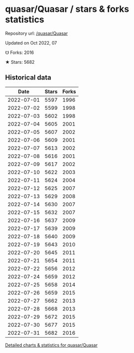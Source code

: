 # quasar/Quasar / stars & forks statistics

Repository url: [/quasar/Quasar](https://github.com/quasar/Quasar)

Updated on Oct 2022, 07

☋ Forks: 2016

★ Stars: 5682

## Historical data
| Date | Stars | Forks |
|------|-------|-------|
| 2022-07-01 | 5597 | 1996 | 
| 2022-07-02 | 5599 | 1998 | 
| 2022-07-03 | 5602 | 1998 | 
| 2022-07-04 | 5605 | 2001 | 
| 2022-07-05 | 5607 | 2002 | 
| 2022-07-06 | 5609 | 2001 | 
| 2022-07-07 | 5613 | 2002 | 
| 2022-07-08 | 5616 | 2001 | 
| 2022-07-09 | 5617 | 2002 | 
| 2022-07-10 | 5622 | 2003 | 
| 2022-07-11 | 5624 | 2004 | 
| 2022-07-12 | 5625 | 2007 | 
| 2022-07-13 | 5629 | 2008 | 
| 2022-07-14 | 5630 | 2007 | 
| 2022-07-15 | 5632 | 2007 | 
| 2022-07-16 | 5637 | 2009 | 
| 2022-07-17 | 5639 | 2009 | 
| 2022-07-18 | 5640 | 2009 | 
| 2022-07-19 | 5643 | 2010 | 
| 2022-07-20 | 5645 | 2011 | 
| 2022-07-21 | 5654 | 2011 | 
| 2022-07-22 | 5656 | 2012 | 
| 2022-07-24 | 5659 | 2012 | 
| 2022-07-25 | 5658 | 2014 | 
| 2022-07-26 | 5659 | 2015 | 
| 2022-07-27 | 5662 | 2013 | 
| 2022-07-28 | 5668 | 2013 | 
| 2022-07-29 | 5672 | 2015 | 
| 2022-07-30 | 5677 | 2015 | 
| 2022-07-31 | 5682 | 2016 | 


[Detailed charts & statistics for quasar/Quasar](https://reviewgithub.com/rep/quasar/Quasar)
